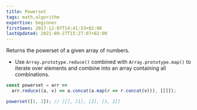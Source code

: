 ```yaml
---
title: Powerset
tags: math,algorithm
expertise: beginner
firstSeen: 2017-12-07T14:41:33+02:00
lastUpdated: 2021-09-27T15:27:07+02:00
---
```


Returns the powerset of a given array of numbers.

- Use `Array.prototype.reduce()` combined with `Array.prototype.map()` to iterate over elements and combine into an array containing all combinations.

```js
const powerset = arr =>
  arr.reduce((a, v) => a.concat(a.map(r => r.concat(v))), [[]]);
```

```js
powerset([1, 2]); // [[], [1], [2], [1, 2]]
```

